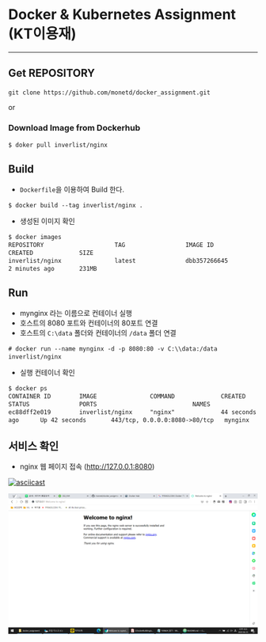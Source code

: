 # Docker & Kubernetes Assignment (KT이용재)
---

## Get REPOSITORY
```
git clone https://github.com/monetd/docker_assignment.git
```
or
### Download Image from Dockerhub
```
$ doker pull inverlist/nginx
```

## Build
- `Dockerfile`을 이용하여 Build 한다.
```
$ docker build --tag inverlist/nginx .
```
- 생성된 이미지 확인
```
$ docker images
REPOSITORY                    TAG                 IMAGE ID            CREATED             SIZE
inverlist/nginx               latest              dbb357266645        2 minutes ago       231MB
```

## Run
- mynginx 라는 이름으로 컨테이너 실행
- 호스트의 8080 포트와 컨테이너의 80포트 연결
- 호스트의 `C:\data` 폴더와 컨테이너의 `/data` 폴더 연결
```
# docker run --name mynginx -d -p 8080:80 -v C:\\data:/data inverlist/nginx
```

- 실행 컨테이너 확인
```
$ docker ps
CONTAINER ID        IMAGE               COMMAND             CREATED             STATUS              PORTS                           NAMES
ec88dff2e019        inverlist/nginx     "nginx"             44 seconds ago      Up 42 seconds       443/tcp, 0.0.0.0:8080->80/tcp   mynginx
```

## 서비스 확인
- nginx 웹 페이지 접속 (http://127.0.0.1:8080)

[![asciicast](https://asciinema.org/a/290796.svg)](https://asciinema.org/a/290796)

![Welcome Page](./static/web.png)

